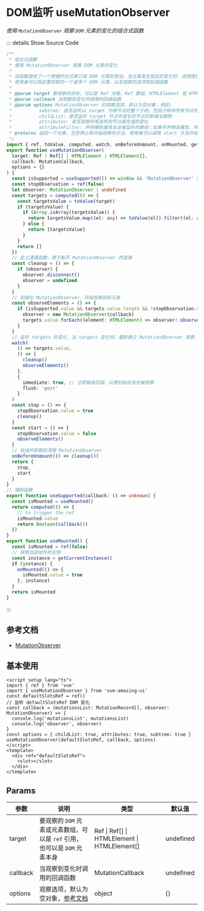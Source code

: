 # DOM监听 useMutationObserver

<GlobalElement />

*使用 `MutationObserver` 观察 `DOM` 元素的变化的组合式函数*

::: details Show Source Code

```ts
/**
 * 组合式函数
 * 使用 MutationObserver 观察 DOM 元素的变化
 *
 * 该函数提供了一个便捷的方式来订阅 DOM 元素的变动，当元素发生指定的变化时，调用提供的回调函数
 * 使用者可以指定要观察的一个或多个 DOM 元素，以及观察的选项和回调函数
 *
 * @param target 要观察的目标，可以是 Ref 对象、Ref 数组、HTMLElement 或 HTMLElement 数组
 * @param callback 当观察到变化时调用的回调函数
 * @param options MutationObserver 的观察选项，默认为空对象；例如:
 *          subtree: 是否监听以 target 为根节点的整个子树，包括子树中所有节点的属性
 *          childList: 是否监听 target 节点中发生的节点的新增与删除
 *          attributes: 是否观察所有监听的节点属性值的变化
 *          attributeFilter: 声明哪些属性名会被监听的数组；如果不声明该属性，所有属性的变化都将触发通知
 * @returns 返回一个对象，包含停止和开始观察的方法，使用者可以调用 start 方法开始观察，调用 stop 方法停止观察
 */
import { ref, toValue, computed, watch, onBeforeUnmount, onMounted, getCurrentInstance } from 'vue'
export function useMutationObserver(
  target: Ref | Ref[] | HTMLElement | HTMLElement[],
  callback: MutationCallback,
  options = {}
) {
  const isSupported = useSupported(() => window && 'MutationObserver' in window)
  const stopObservation = ref(false)
  let observer: MutationObserver | undefined
  const targets = computed(() => {
    const targetsValue = toValue(target)
    if (targetsValue) {
      if (Array.isArray(targetsValue)) {
        return targetsValue.map((el: any) => toValue(el)).filter((el: any) => el)
      } else {
        return [targetsValue]
      }
    }
    return []
  })
  // 定义清理函数，用于断开 MutationObserver 的连接
  const cleanup = () => {
    if (observer) {
      observer.disconnect()
      observer = undefined
    }
  }
  // 初始化 MutationObserver，开始观察目标元素
  const observeElements = () => {
    if (isSupported.value && targets.value.length && !stopObservation.value) {
      observer = new MutationObserver(callback)
      targets.value.forEach((element: HTMLElement) => observer!.observe(element, options))
    }
  }
  // 监听 targets 的变化，当 targets 变化时，重新建立 MutationObserver 观察
  watch(
    () => targets.value,
    () => {
      cleanup()
      observeElements()
    },
    {
      immediate: true, // 立即触发回调，以便初始状态也被观察
      flush: 'post'
    }
  )
  const stop = () => {
    stopObservation.value = true
    cleanup()
  }
  const start = () => {
    stopObservation.value = false
    observeElements()
  }
  // 在组件卸载前清理 MutationObserver
  onBeforeUnmount(() => cleanup())
  return {
    stop,
    start
  }
}
// 辅助函数
export function useSupported(callback: () => unknown) {
  const isMounted = useMounted()
  return computed(() => {
    // to trigger the ref
    isMounted.value
    return Boolean(callback())
  })
}
export function useMounted() {
  const isMounted = ref(false)
  // 获取当前组件的实例
  const instance = getCurrentInstance()
  if (instance) {
    onMounted(() => {
      isMounted.value = true
    }, instance)
  }
  return isMounted
}
```

:::

## 参考文档

- [MutationObserver](https://developer.mozilla.org/zh-CN/docs/Web/API/MutationObserver)

## 基本使用

```vue
<script setup lang="ts">
import { ref } from 'vue'
import { useMutationObserver } from 'vue-amazing-ui'
const defaultSlotsRef = ref()
// 监听 defaultSlotsRef DOM 变化
const callback = (mutationsList: MutationRecord[], observer: MutationObserver) => {
  console.log('mutationsList', mutationsList)
  console.log('observer', observer)
}
const options = { childList: true, attributes: true, subtree: true }
useMutationObserver(defaultSlotsRef, callback, options)
</script>
<template>
  <div ref="defaultSlotsRef">
    <slot></slot>
  </div>
</template>
```

## Params

参数 | 说明 | 类型 | 默认值
-- | -- | -- | --
target | 要观察的 `DOM` 元素或元素数组，可以是 `ref` 引用，也可以是 `DOM` 元素本身 | Ref &#124; Ref[] &#124; HTMLElement &#124; HTMLElement[] | undefined
callback | 当观察到变化时调用的回调函数 | MutationCallback | undefined
options | 观察选项，默认为空对象，[参考文档](https://developer.mozilla.org/zh-CN/docs/Web/API/MutationObserver/observe#options) | object | {}
